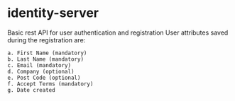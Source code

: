# identity-server

Basic rest API for user authentication and registration
User attributes saved during the registration are:

    a. First Name (mandatory)
    b. Last Name (mandatory)
    c. Email (mandatory)
    d. Company (optional)
    e. Post Code (optional)
    f. Accept Terms (mandatory)
    g. Date created

